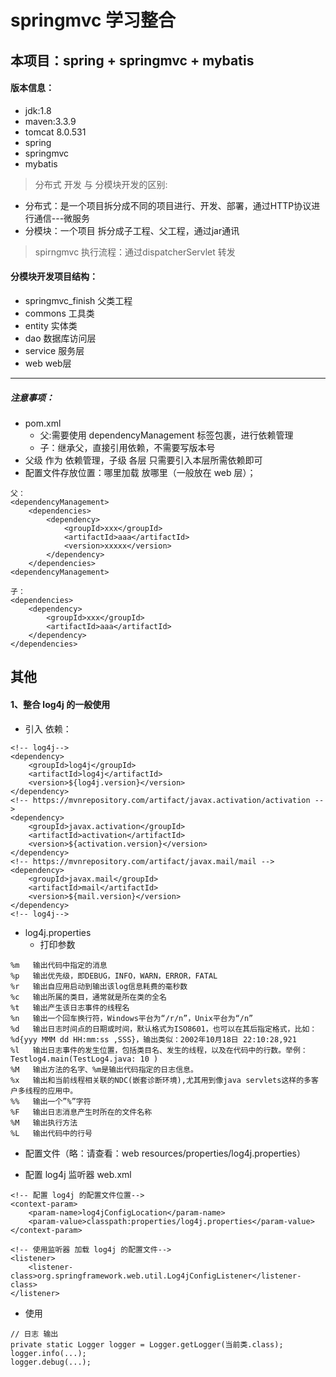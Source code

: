 # springmvc 学习整合

## 本项目：spring + springmvc + mybatis

#### 版本信息：
- jdk:1.8
- maven:3.3.9
- tomcat 8.0.531
- spring
- springmvc
- mybatis 

> 分布式 开发 与 分模块开发的区别:
- 分布式：是一个项目拆分成不同的项目进行、开发、部署，通过HTTP协议进行通信---微服务
- 分模块：一个项目 拆分成子工程、父工程，通过jar通讯

> spirngmvc 执行流程：通过dispatcherServlet 转发

#### 分模块开发项目结构：
- springmvc_finish  父类工程
- commons  工具类
- entity 实体类
- dao 数据库访问层
- service 服务层
- web web层

---
##### 注意事项：
- pom.xml
  - 父:需要使用 dependencyManagement 标签包裹，进行依赖管理
  - 子：继承父，直接引用依赖，不需要写版本号
- 父级 作为 依赖管理，子级 各层 只需要引入本层所需依赖即可
- 配置文件存放位置：哪里加载 放哪里（一般放在 web 层）；
````
父：
<dependencyManagement>
    <dependencies>
        <dependency>
            <groupId>xxx</groupId>
            <artifactId>aaa</artifactId>
            <version>xxxxx</version>
        </dependency>
    </dependencies>
<dependencyManagement>

子：
<dependencies>
    <dependency>
        <groupId>xxx</groupId>
        <artifactId>aaa</artifactId>
    </dependency>
</dependencies>
````
  
## 其他

#### 1、整合 log4j 的一般使用

- 引入 依赖：
```
<!-- log4j-->
<dependency>
    <groupId>log4j</groupId>
    <artifactId>log4j</artifactId>
    <version>${log4j.version}</version>
</dependency>
<!-- https://mvnrepository.com/artifact/javax.activation/activation -->
<dependency>
    <groupId>javax.activation</groupId>
    <artifactId>activation</artifactId>
    <version>${activation.version}</version>
</dependency>
<!-- https://mvnrepository.com/artifact/javax.mail/mail -->
<dependency>
    <groupId>javax.mail</groupId>
    <artifactId>mail</artifactId>
    <version>${mail.version}</version>
</dependency>
<!-- log4j-->
```
- log4j.properties
  - 打印参数
 ```$xslt
%m   输出代码中指定的消息
%p   输出优先级，即DEBUG，INFO，WARN，ERROR，FATAL 
%r   输出自应用启动到输出该log信息耗费的毫秒数 
%c   输出所属的类目，通常就是所在类的全名 
%t   输出产生该日志事件的线程名 
%n   输出一个回车换行符，Windows平台为“/r/n”，Unix平台为“/n” 
%d   输出日志时间点的日期或时间，默认格式为ISO8601，也可以在其后指定格式，比如：%d{yyy MMM dd HH:mm:ss ,SSS}，输出类似：2002年10月18日 22:10:28,921  
%l   输出日志事件的发生位置，包括类目名、发生的线程，以及在代码中的行数。举例：Testlog4.main(TestLog4.java: 10 ) 
%M   输出方法的名字、%m是输出代码指定的日志信息。
%x   输出和当前线程相关联的NDC(嵌套诊断环境),尤其用到像java servlets这样的多客户多线程的应用中。 
%%   输出一个”%”字符 
%F   输出日志消息产生时所在的文件名称 
%M   输出执行方法 
%L   输出代码中的行号 
 ```
- 配置文件（略：请查看：web resources/properties/log4j.properties）

- 配置 log4j 监听器 web.xml
```
<!-- 配置 log4j 的配置文件位置-->
<context-param>
    <param-name>log4jConfigLocation</param-name>
    <param-value>classpath:properties/log4j.properties</param-value>
</context-param>

<!-- 使用监听器 加载 log4j 的配置文件-->
<listener>
    <listener-class>org.springframework.web.util.Log4jConfigListener</listener-class>
</listener>
```

- 使用
```$xslt
// 日志 输出
private static Logger logger = Logger.getLogger(当前类.class);
logger.info(...);
logger.debug(...);
```

